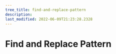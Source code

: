 ```yaml
---
tree_title: find-and-replace-pattern
description: 
last_modified: 2022-06-09T21:23:28.2328
---
```


# Find and Replace Pattern
